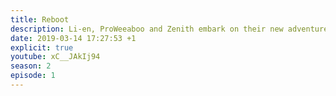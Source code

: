 ```yaml
---
title: Reboot
description: Li-en, ProWeeaboo and Zenith embark on their new adventure... talking!
date: 2019-03-14 17:27:53 +1
explicit: true
youtube: xC__JAkIj94
season: 2
episode: 1
---
```

